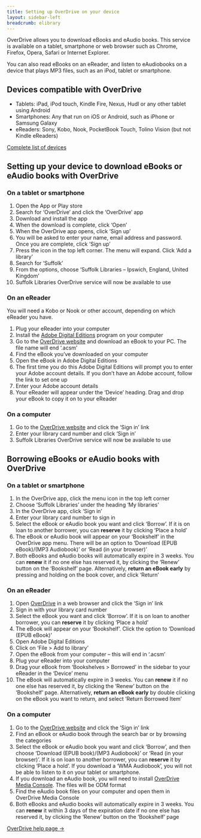 ```yaml
---
title: Setting up OverDrive on your device
layout: sidebar-left
breadcrumb: elibrary
---
```

OverDrive allows you to&nbsp;download eBooks and eAudio books. This service is available on a tablet, smartphone or web browser such as Chrome, Firefox, Opera, Safari or Internet Explorer.

You can also read eBooks on an eReader, and listen to eAudiobooks on a device that plays MP3 files, such as an iPod, tablet or smartphone.

## Devices compatible with OverDrive

* Tablets: iPad, iPod touch, Kindle Fire, Nexus, Hudl or any other tablet using Android
* Smartphones: Any that run on iOS or Android, such as iPhone or Samsung Galaxy
* eReaders: Sony, Kobo, Nook, PocketBook Touch, Tolino Vision (but not Kindle eReaders)

[Complete list of devices](http://help.overdrive.com/#devices)

## Setting up your device to download eBooks or eAudio books with OverDrive

### On a tablet or smartphone

1. Open the App or Play store
2. Search for ‘OverDrive’ and click the ‘OverDrive’ app
3. Download and install the app
4. When the download is complete, click ‘Open’
5. When the OverDrive app opens, click ‘Sign up’
6. You will be asked to enter your name, email address and password. Once you are complete, click ‘Sign up’
7. Press the icon in the top left corner. The menu will expand. Click ‘Add a library’
8. Search for ‘Suffolk’
9. From the options, choose ‘Suffolk Libraries – Ipswich, England, United Kingdom’
10. Suffolk Libraries OverDrive service will now be available to use

### On an eReader

You will need a Kobo or Nook or other account, depending on which eReader you have.

1. Plug your eReader into your computer
2. Install the [Adobe Digital Editions](http://www.adobe.com/uk/products/digital-editions/download.html) program on your computer
3. Go to the [OverDrive website](http://suffolklibraries.lib.overdrive.com/) and download an eBook to your PC. The file name will end ‘.acsm’
4. Find the eBook you’ve downloaded on your computer
5. Open the eBook in Adobe Digital Editions
6. The first time you do this Adobe Digital Editions will prompt you to enter your Adobe account details. If you don’t have an Adobe account, follow the link to set one up
7. Enter your Adobe account details
8. Your eReader will appear under the ‘Device’ heading. Drag and drop your eBook to copy it on to your eReader

### On a computer

1. Go to the [OverDrive website](http://suffolklibraries.lib.overdrive.com/) and click the ‘Sign in’ link
2. Enter your library card number and click ‘Sign in’
3. Suffolk Libraries OverDrive service will now be available to use

## Borrowing eBooks or eAudio books with OverDrive

### On a tablet or smartphone

1. In the OverDrive app, click the menu icon in the top left corner
2. Choose ‘Suffolk Libraries’ under the heading ‘My libraries’
3. In the OverDrive app, click ‘Sign in’
4. Enter your library card number to sign in
5. Select the eBook or eAudio book you want and click ‘Borrow’. If it is on loan to another borrower, you can **reserve** it by clicking ‘Place a hold’
6. The eBook or eAudio book will appear on your ‘Bookshelf’ in the OverDrive app menu. There will be an option to ‘Download (EPUB eBook)/(MP3 Audiobook)’ or ‘Read (in your browser)’
7. Both eBooks and eAudio books will automatically expire in 3 weeks. You can **renew** it if no one else has reserved it, by clicking the ‘Renew’ button on the ‘Bookshelf’ page. Alternatively, **return an eBook early** by pressing and holding on the book cover, and click ‘Return’

### On an eReader

1. Open [OverDrive](http://suffolklibraries.lib.overdrive.com/) in a web browser and click the ‘Sign in’ link
2. Sign in with your library card number
3. Select the eBook you want and click ‘Borrow’. If it is on loan to another borrower, you can **reserve** it by clicking ‘Place a hold’
4. The eBook will appear on your ‘Bookshelf’. Click the option to ‘Download (EPUB eBook)’
5. Open Adobe Digital Editions
6. Click on ‘File &gt; Add to library’
7. Open the eBook from your computer – this will end in ‘.acsm’
8. Plug your eReader into your computer
9. Drag your eBook from ‘Bookshelves &gt; Borrowed’ in the sidebar to your eReader in the ‘Device’ menu
10. The eBook will automatically expire in 3 weeks. You can **renew** it if no one else has reserved it, by clicking the ‘Renew’ button on the ‘Bookshelf’ page. Alternatively, **return an eBook early** by double clicking on the eBook you want to return, and select ‘Return Borrowed Item’

### On a computer

1. Go to the [OverDrive website](http://suffolklibraries.lib.overdrive.com/) and click the ‘Sign in’ link
2. Find an eBook or eAudio book through the search bar or by browsing the categories
3. Select the eBook or eAudio book you want and click ‘Borrow’, and then choose ‘Download (EPUB book)/(MP3 Audiobook)’ or ‘Read (in your browser)’. If it is on loan to another borrower, you can **reserve** it by clicking ‘Place a hold’. If you download a ‘WMA Audiobook’, you will not be able to listen to it on your tablet or smartphone.
4. If you download an eAudio book, you will need to install [OverDrive Media Console](http://app.overdrive.com/). The files will be ODM format
5. Find the eAudio book files on your computer and open them in OverDrive Media Console
6. Both eBooks and eAudio books will automatically expire in 3 weeks. You can **renew** it within 3 days of the expiration date if no one else has reserved it, by clicking the ‘Renew’ button on the ‘Bookshelf’ page

[OverDrive help page →](http://help.overdrive.com/)
